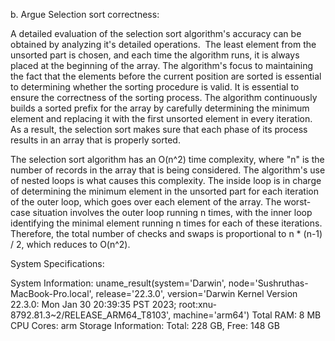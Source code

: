 b. Argue Selection sort correctness:

A detailed evaluation of the selection sort algorithm's accuracy can be obtained by analyzing it's detailed operations.  The least element from the unsorted part is chosen, and each time the algorithm runs, it is always placed at the beginning of the array. The algorithm's focus to maintaining the fact that the elements before the current position are sorted is essential to determining whether the sorting procedure is valid. It is essential to ensure the correctness of the sorting process. The algorithm continuously builds a sorted prefix for the array by carefully determining the minimum element and replacing it with the first unsorted element in every iteration. As a result, the selection sort makes sure that each phase of its process results in an array that is properly sorted. 

The selection sort algorithm has an O(n^2) time complexity, where "n" is the number of records in the array that is being considered. The algorithm's use of nested loops is what causes this complexity. The inside loop is in charge of determining the minimum element in the unsorted part for each iteration of the outer loop, which goes over each element of the array. The worst-case situation involves the outer loop running n times, with the inner loop identifying the minimal element running n times for each of these iterations.
Therefore, the total number of checks and swaps is proportional to n * (n-1) / 2, which reduces to O(n^2). 


System Specifications:

System Information:
uname_result(system='Darwin', node='Sushruthas-MacBook-Pro.local', release='22.3.0', version='Darwin Kernel Version 22.3.0: Mon Jan 30 20:39:35 PST 2023; root:xnu-8792.81.3~2/RELEASE_ARM64_T8103', machine='arm64')
Total RAM: 8 MB
CPU Cores: arm
Storage Information: Total: 228 GB, Free: 148 GB
